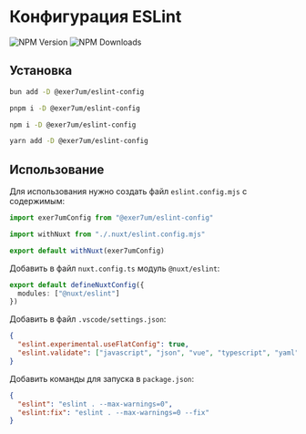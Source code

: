 # Конфигурация ESLint

![NPM Version](https://img.shields.io/npm/v/%40exer7um%2Feslint-config?color=%232563EB)
![NPM Downloads](https://img.shields.io/npm/dt/%40exer7um%2Feslint-config?color=%232563EB)

## Установка

```bash
bun add -D @exer7um/eslint-config
```

```bash
pnpm i -D @exer7um/eslint-config
```

```bash
npm i -D @exer7um/eslint-config
```

```bash
yarn add -D @exer7um/eslint-config
```

## Использование

Для использования нужно создать файл `eslint.config.mjs` с содержимым:

```js
import exer7umConfig from "@exer7um/eslint-config"

import withNuxt from "./.nuxt/eslint.config.mjs"

export default withNuxt(exer7umConfig)
```

Добавить в файл `nuxt.config.ts` модуль `@nuxt/eslint`:

```ts
export default defineNuxtConfig({
  modules: ["@nuxt/eslint"]
})
```

Добавить в файл `.vscode/settings.json`:

```json
{
  "eslint.experimental.useFlatConfig": true,
  "eslint.validate": ["javascript", "json", "vue", "typescript", "yaml"]
}
```

Добавить команды для запуска в `package.json`:

```json
{
  "eslint": "eslint . --max-warnings=0",
  "eslint:fix": "eslint . --max-warnings=0 --fix"
}
```
